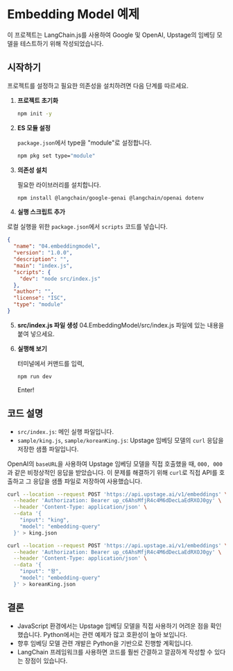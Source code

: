 # Embedding Model 예제

이 프로젝트는 LangChain.js를 사용하여 Google 및 OpenAI, Upstage의 임베딩 모델을 테스트하기 위해 작성되었습니다.

## 시작하기

프로젝트를 설정하고 필요한 의존성을 설치하려면 다음 단계를 따르세요.

1.  **프로젝트 초기화**

    ```bash
    npm init -y
    ```

2.  **ES 모듈 설정**

    `package.json`에서 type을 "module"로 설정합니다.

    ```bash
    npm pkg set type="module"
    ```

3.  **의존성 설치**

    필요한 라이브러리를 설치합니다.

    ```bash
    npm install @langchain/google-genai @langchain/openai dotenv
    ```

4.  **실행 스크립트 추가**

로컬 실행을 위한 `package.json`에서 `scripts` 코드를 넣습니다.

```json
{
  "name": "04.embeddingmodel",
  "version": "1.0.0",
  "description": "",
  "main": "index.js",
  "scripts": {
    "dev": "node src/index.js"
  },
  "author": "",
  "license": "ISC",
  "type": "module"
}
```

5. **src/index.js 파일 생성**
   04.EmbeddingModel/src/index.js 파일에 있는 내용을 붙여 넣으세요.

6. **실행해 보기**

   터미널에서 커맨드를 입력,

   ```bash
   npm run dev
   ```

   Enter!

## 코드 설명

- `src/index.js`: 메인 실행 파일입니다.
- `sample/king.js`, `sample/koreanKing.js`: Upstage 임베딩 모델의 `curl` 응답을 저장한 샘플 파일입니다.

OpenAI의 `baseURL`을 사용하여 Upstage 임베딩 모델을 직접 호출했을 때, `000, 000`과 같은 비정상적인 응답을 받았습니다. 이 문제를 해결하기 위해 `curl`로 직접 API를 호출하고 그 응답을 샘플 파일로 저장하여 사용했습니다.

```bash
curl --location --request POST 'https://api.upstage.ai/v1/embeddings' \
  --header 'Authorization: Bearer up_c6AhsMfjR4c4M6dDecLaEdRXOJ0gy' \
  --header 'Content-Type: application/json' \
  --data '{
    "input": "king",
    "model": "embedding-query"
  }' > king.json

curl --location --request POST 'https://api.upstage.ai/v1/embeddings' \
  --header 'Authorization: Bearer up_c6AhsMfjR4c4M6dDecLaEdRXOJ0gy' \
  --header 'Content-Type: application/json' \
  --data '{
    "input": "왕",
    "model": "embedding-query"
  }' > koreanKing.json
```

## 결론

- JavaScript 환경에서는 Upstage 임베딩 모델을 직접 사용하기 어려운 점을 확인했습니다. Python에서는 관련 예제가 많고 호환성이 높아 보입니다.
- 향후 임베딩 모델 관련 개발은 Python을 기반으로 진행할 계획입니다.
- LangChain 프레임워크를 사용하면 코드를 훨씬 간결하고 깔끔하게 작성할 수 있다는 장점이 있습니다.
